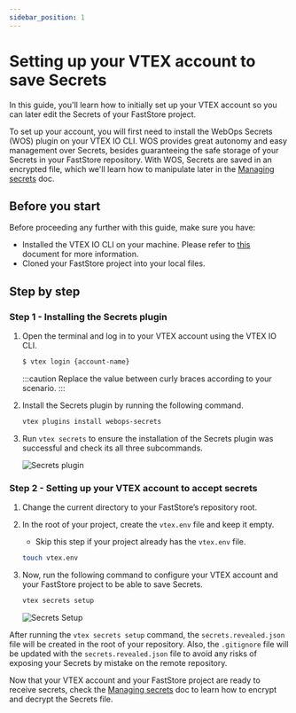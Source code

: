 ```yaml
---
sidebar_position: 1
---
```


# Setting up your VTEX account to save Secrets

In this guide, you'll learn how to initially set up your VTEX account so you can later edit the Secrets of your FastStore project.

To set up your account, you will first need to install the WebOps Secrets (WOS) plugin on your VTEX IO CLI. WOS provides great autonomy and easy management over Secrets, besides guaranteeing the safe storage of your Secrets in your FastStore repository. With WOS, Secrets are saved in an encrypted file, which we'll learn how to manipulate later in the [Managing secrets](/how-to-guides/webops/security/managing-secrets) doc.

## Before you start

Before proceeding any further with this guide, make sure you have: 

- Installed the VTEX IO CLI on your machine. Please refer to [this](https://developers.vtex.com/vtex-developer-docs/docs/vtex-io-documentation-vtex-io-cli-install) document for more information.
- Cloned your FastStore project into your local files.

## Step by step

### Step 1 - Installing the Secrets plugin

1. Open the terminal and log in to your VTEX account using the VTEX IO CLI.
    ```sh
    $ vtex login {account-name}
    ```

    :::caution
    ️Replace the value between curly braces according to your scenario.
    :::

2. Install the Secrets plugin by running the following command.

    ```sh
    vtex plugins install webops-secrets
    ```

3. Run `vtex secrets` to ensure the installation of the Secrets plugin was successful and check its all three subcommands.
   
   ![Secrets plugin](https://vtexhelp.vtexassets.com/assets/docs/src/vtex-secrets___9f0057469565607863794da75b404d8c.png)

### Step 2 - Setting up your VTEX account to accept secrets

1. Change the current directory to your FastStore’s repository root.
2. In the root of your project, create the `vtex.env` file and keep it empty. 
   - Skip this step if your project already has the `vtex.env` file.
   
   ```sh
   touch vtex.env
   ```
   
3. Now, run the following command to configure your VTEX account and your FastStore project to be able to save Secrets.

    ```sh
    vtex secrets setup
    ```

    ![Secrets Setup](/img/how-to-guides/secrets.gif)

After running the `vtex secrets setup` command, the `secrets.revealed.json` file will be created in the root of your repository. Also, the `.gitignore` file will be updated with the `secrets.revealed.json` file to avoid any risks of exposing your Secrets by mistake on the remote repository.

Now that your VTEX account and your FastStore project are ready to receive secrets, check the [Managing secrets](/how-to-guides/webops/security/managing-secrets) doc to learn how to encrypt and decrypt the Secrets file.

